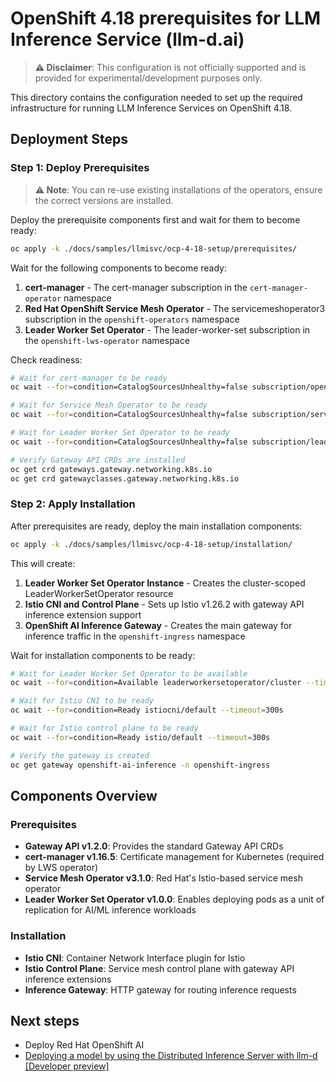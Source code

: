 # OpenShift 4.18 prerequisites for LLM Inference Service (llm-d.ai)

> **⚠️ Disclaimer**: This configuration is not officially supported and is provided for experimental/development
> purposes only.

This directory contains the configuration needed to set up the required infrastructure for running LLM Inference
Services on OpenShift 4.18.

## Deployment Steps

### Step 1: Deploy Prerequisites

> **⚠️ Note**: You can re-use existing installations of the operators, ensure the correct versions are installed.

Deploy the prerequisite components first and wait for them to become ready:

```bash
oc apply -k ./docs/samples/llmisvc/ocp-4-18-setup/prerequisites/
```

Wait for the following components to become ready:

1. **cert-manager** - The cert-manager subscription in the `cert-manager-operator` namespace
2. **Red Hat OpenShift Service Mesh Operator** - The servicemeshoperator3 subscription in the `openshift-operators`
   namespace
3. **Leader Worker Set Operator** - The leader-worker-set subscription in the `openshift-lws-operator` namespace

Check readiness:

```bash
# Wait for cert-manager to be ready
oc wait --for=condition=CatalogSourcesUnhealthy=false subscription/openshift-cert-manager-operator -n cert-manager-operator --timeout=300s

# Wait for Service Mesh Operator to be ready
oc wait --for=condition=CatalogSourcesUnhealthy=false subscription/servicemeshoperator -n openshift-operators --timeout=300s

# Wait for Leader Worker Set Operator to be ready
oc wait --for=condition=CatalogSourcesUnhealthy=false subscription/leader-worker-set -n openshift-lws-operator --timeout=300s

# Verify Gateway API CRDs are installed
oc get crd gateways.gateway.networking.k8s.io
oc get crd gatewayclasses.gateway.networking.k8s.io
```

### Step 2: Apply Installation

After prerequisites are ready, deploy the main installation components:

```bash
oc apply -k ./docs/samples/llmisvc/ocp-4-18-setup/installation/
```

This will create:

1. **Leader Worker Set Operator Instance** - Creates the cluster-scoped LeaderWorkerSetOperator resource
2. **Istio CNI and Control Plane** - Sets up Istio v1.26.2 with gateway API inference extension support
3. **OpenShift AI Inference Gateway** - Creates the main gateway for inference traffic in the `openshift-ingress`
   namespace

Wait for installation components to be ready:

```bash
# Wait for Leader Worker Set Operator to be available
oc wait --for=condition=Available leaderworkersetoperator/cluster --timeout=300s

# Wait for Istio CNI to be ready
oc wait --for=condition=Ready istiocni/default --timeout=300s

# Wait for Istio control plane to be ready
oc wait --for=condition=Ready istio/default --timeout=300s

# Verify the gateway is created
oc get gateway openshift-ai-inference -n openshift-ingress
```

## Components Overview

### Prerequisites

- **Gateway API v1.2.0**: Provides the standard Gateway API CRDs
- **cert-manager v1.16.5**: Certificate management for Kubernetes (required by LWS operator)
- **Service Mesh Operator v3.1.0**: Red Hat's Istio-based service mesh operator
- **Leader Worker Set Operator v1.0.0**: Enables deploying pods as a unit of replication for AI/ML inference workloads

### Installation

- **Istio CNI**: Container Network Interface plugin for Istio
- **Istio Control Plane**: Service mesh control plane with gateway API inference extensions
- **Inference Gateway**: HTTP gateway for routing inference requests

## Next steps

- Deploy Red Hat OpenShift AI
- [Deploying a model by using the Distributed Inference Server with llm-d [Developer preview]](https://access.redhat.com/articles/7131048)